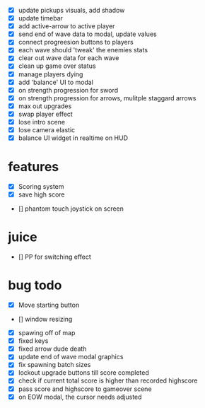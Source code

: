 - [x] update pickups visuals, add shadow
- [x] update timebar
- [x] add active-arrow to active player
- [x] send end of wave data to modal, update values
- [x] connect progreesion buttons to players
- [x] each wave should 'tweak' the enemies stats
- [x] clear out wave data for each wave
- [x] clean up game over status
- [x] manage players dying
- [x] add 'balance' UI to modal
- [x] on strength progression for sword
- [x] on strength progression for arrows, mulitple staggard arrows
- [x] max out upgrades
- [x] swap player effect
- [x] lose intro scene
- [x] lose camera elastic
- [x] balance UI widget in realtime on HUD

# features

- [x] Scoring system
- [x] save high score
- [] phantom touch joystick on screen

# juice

- [] PP for switching effect

# bug todo

- [x] Move starting button
- [] window resizing
- [x] spawing off of map
- [x] fixed keys
- [x] fixed arrow dude death
- [x] update end of wave modal graphics
- [x] fix spawning batch sizes
- [x] lockout upgrade buttons till score completed
- [x] check if current total score is higher than recorded highscore
- [x] pass score and highscore to gameover scene
- [x] on EOW modal, the cursor needs adjusted
